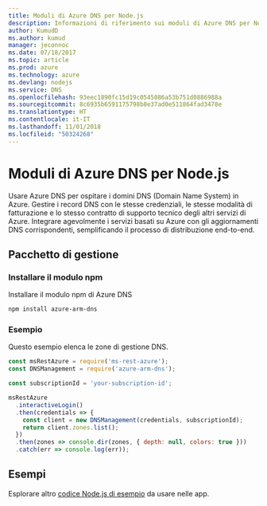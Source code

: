```yaml
---
title: Moduli di Azure DNS per Node.js
description: Informazioni di riferimento sui moduli di Azure DNS per Node.js
author: KumudD
ms.author: kumud
manager: jeconnoc
ms.date: 07/18/2017
ms.topic: article
ms.prod: azure
ms.technology: azure
ms.devlang: nodejs
ms.service: DNS
ms.openlocfilehash: 93eec1890fc15d19c0545086a53b751d0886988a
ms.sourcegitcommit: 8c6935b6591175798b8e37ad0e511864fad3478e
ms.translationtype: HT
ms.contentlocale: it-IT
ms.lasthandoff: 11/01/2018
ms.locfileid: "50324268"
---
```

# <a name="azure-dns-modules-for-nodejs"></a>Moduli di Azure DNS per Node.js

Usare Azure DNS per ospitare i domini DNS (Domain Name System) in Azure. Gestire i record DNS con le stesse credenziali, le stesse modalità di fatturazione e lo stesso contratto di supporto tecnico degli altri servizi di Azure. Integrare agevolmente i servizi basati su Azure con gli aggiornamenti DNS corrispondenti, semplificando il processo di distribuzione end-to-end.

## <a name="management-package"></a>Pacchetto di gestione

### <a name="install-the-npm-module"></a>Installare il modulo npm

Installare il modulo npm di Azure DNS

```bash
npm install azure-arm-dns
```

### <a name="example"></a>Esempio

Questo esempio elenca le zone di gestione DNS.

```javascript
const msRestAzure = require('ms-rest-azure');
const DNSManagement = require('azure-arm-dns');

const subscriptionId = 'your-subscription-id';

msRestAzure
  .interactiveLogin()
  .then(credentials => {
    const client = new DNSManagement(credentials, subscriptionId);
    return client.zones.list();
  })
  .then(zones => console.dir(zones, { depth: null, colors: true }))
  .catch(err => console.log(err));
```

## <a name="samples"></a>Esempi

Esplorare altro [codice Node.js di esempio](https://azure.microsoft.com/resources/samples/?platform=nodejs) da usare nelle app.
